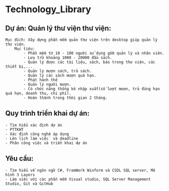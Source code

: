# Technology_Library

## Dự án: Quản lý thư viện thư viện:

    Mục đích: Xây dựng phần mềm quản thư viện trên desktop giúp quản lý thư viện.
        Mục tiêu:
            - Phần mềm từ 10 - 100 người sử dụng gồm quản lý và nhân viên.
            - Lưu trữ khoảng 1000 - 20000 đầu sách.
            - Quản lý được các tài liệu, sách, báo trong thư viện, các thiết bị,...
            - Quản lý mượn sách, trả sách.
            - Quản lý các sách mượn quá hạn.
            - Phát hành thẻ
            - Quản lý người mượn.
            - Có chức năng thống kê nhập xuất(số lượt mượn, trả đúng hạn quá hạn, doanh thu, chi phí).
            - Hoàn thành trong thời gian 2 tháng.

## Quy trình triển khai dự án:

    - Tìm hiểu xác định dự án
    - PTTKHT
    - Xác định công nghệ áp dụng
    - Lên lịch làm việc  và deadline
    - Phân công việc và triển khai dự án

## Yêu cầu:

    - Tìm hiểu về ngôn ngữ C#, FramWork Winform và CSDL SQL server, Mô hình 3 Layers
    - Làm việc với các phần mềm Visual studio, SQL Server Management Studio, Git và GitHub
